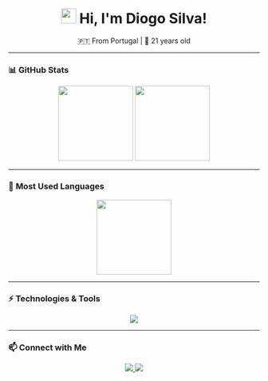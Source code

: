 <h1 align="center"> 
  <img src="https://media.giphy.com/media/hvRJCLFzcasrR4ia7z/giphy.gif" width="30px">
  Hi, I'm Diogo Silva!
</h1>

<p align="center">
  🇵🇹 From Portugal | 🎂 21 years old
</p>

<!--<p align="center">
  <a href="https://github.com/DiogoSilva1904">
    <img src="https://readme-typing-svg.herokuapp.com?size=24&color=00C9FF&center=true&vCenter=true&width=500&lines=Software+Developer;Full+Stack+Engineer;Backend+Specialist;Tech+Enthusiast" alt="Typing SVG">
  </a>
</p>-->

---

### 📊 **GitHub Stats**
<p align="center">
  <img src="https://github-readme-stats.vercel.app/api?username=DiogoSilva1904&show_icons=true&theme=radical" height="150">
  <img src="https://github-readme-streak-stats.herokuapp.com/?user=DiogoSilva1904&theme=radical" height="150">
</p>

---

### 🚀 **Most Used Languages**
<p align="center">
  <img src="https://github-readme-stats.vercel.app/api/top-langs/?username=DiogoSilva1904&layout=compact&theme=radical" height="150">
</p>

---

### ⚡ **Technologies & Tools**
<p align="center">
  <img src="https://skillicons.dev/icons?i=java,typescript,kotlin,flutter,angular,spring,mysql,docker,git,github" />
</p>

---

### 📫 **Connect with Me**
<p align="center">
  <a href="https://www.linkedin.com/in/diogo-silva-62850a1a5/">
    <img src="https://img.shields.io/badge/LinkedIn-blue?style=for-the-badge&logo=linkedin">
  </a>
  <a href="mailto:your.email@example.com">
    <img src="https://img.shields.io/badge/Email-red?style=for-the-badge&logo=gmail">
  </a>
</p>
